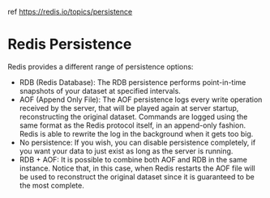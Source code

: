 ref https://redis.io/topics/persistence

# Redis Persistence
Redis provides a different range of persistence options:

- RDB (Redis Database): The RDB persistence performs point-in-time snapshots of your dataset at specified intervals.
- AOF (Append Only File): The AOF persistence logs every write operation received by the server, that will be played again at server startup, reconstructing the original dataset. Commands are logged using the same format as the Redis protocol itself, in an append-only fashion. Redis is able to rewrite the log in the background when it gets too big.
- No persistence: If you wish, you can disable persistence completely, if you want your data to just exist as long as the server is running.
- RDB + AOF: It is possible to combine both AOF and RDB in the same instance. Notice that, in this case, when Redis restarts the AOF file will be used to reconstruct the original dataset since it is guaranteed to be the most complete.
